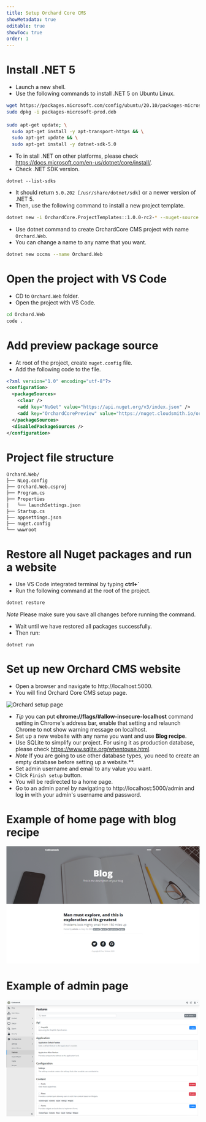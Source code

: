 ```yaml
---
title: Setup Orchard Core CMS
showMetadata: true
editable: true
showToc: true
order: 1
---
```


# Install .NET 5
- Launch a new shell.
- Use the following commands to install .NET 5 on Ubuntu Linux.
```sh
wget https://packages.microsoft.com/config/ubuntu/20.10/packages-microsoft-prod.deb -O packages-microsoft-prod.deb
sudo dpkg -i packages-microsoft-prod.deb

sudo apt-get update; \
  sudo apt-get install -y apt-transport-https && \
  sudo apt-get update && \
  sudo apt-get install -y dotnet-sdk-5.0
```

- To in stall .NET on other platforms, please check https://docs.microsoft.com/en-us/dotnet/core/install/.
- Check .NET SDK version.
```
dotnet --list-sdks
```
- It should return `5.0.202 [/usr/share/dotnet/sdk]` or a newer version of .NET 5.
- Then, use the following command to install a new project template.
```sh
dotnet new -i OrchardCore.ProjectTemplates::1.0.0-rc2-* --nuget-source https://nuget.cloudsmith.io/orchardcore/preview/v3/index.json
```

- Use dotnet command to create OrchardCore CMS project with name `Orchard.Web`.
- You can change a name to any name that you want.
```sh
dotnet new occms --name Orchard.Web
```

# Open the project with VS Code
- CD to `Orchard.Web` folder.
- Open the project with VS Code.
```sh
cd Orchard.Web
code .
```

# Add preview package source
- At root of the project, create `nuget.config` file.
- Add the following code to the file.
```xml
<?xml version="1.0" encoding="utf-8"?>
<configuration>
  <packageSources>
    <clear />
    <add key="NuGet" value="https://api.nuget.org/v3/index.json" />
    <add key="OrchardCorePreview" value="https://nuget.cloudsmith.io/orchardcore/preview/v3/index.json" />
  </packageSources>
  <disabledPackageSources />
</configuration>
```

# Project file structure
```
Orchard.Web/
├── NLog.config
├── Orchard.Web.csproj
├── Program.cs
├── Properties
│   └── launchSettings.json
├── Startup.cs
├── appsettings.json
├── nuget.config
└── wwwroot
```

# Restore all Nuget packages and run a website
- Use VS Code integrated terminal by typing **ctrl+`**
- Run the following command at the root of the project.
``` sh
dotnet restore
```

*Note* Please make sure you save all changes before running the command.
- Wait until we have restored all packages successfully.
- Then run:
```
dotnet run
```

# Set up new Orchard CMS website
- Open a browser and navigate to http://localhost:5000.
- You will find Orchard Core CMS setup page.

![Orchard setup page](./images/orchard-setup-page.png)
- *Tip* you can put **chrome://flags/#allow-insecure-localhost** command setting in Chrome's address bar, enable that setting and relaunch Chrome to not show warning message on localhost.
- Set up a new website with any name you want and use **Blog recipe**.
- Use SQLite to simplify our project. For using it as production database, please check  https://www.sqlite.org/whentouse.html.
- *Note* If you are going to use other database types,  you need to create an empty database before setting up a website.**.
- Set admin username and email to any value you want.
- Click `Finish setup` button.
- You will be redirected to a home page.
- Go to an admin panel by navigating to http://localhost:5000/admin and log in with your admin's username and password.

# Example of home page with blog recipe
![](images/orchard-core-cms-home-page.png)

# Example of admin page
![](images/orchard-core-cms-admin-page.png)
